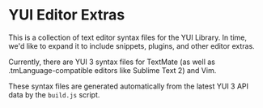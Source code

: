 YUI Editor Extras
=================

This is a collection of text editor syntax files for the YUI Library. In time,
we'd like to expand it to include snippets, plugins, and other editor extras.

Currently, there are YUI 3 syntax files for TextMate (as well as
.tmLanguage-compatible editors like Sublime Text 2) and Vim.

These syntax files are generated automatically from the latest YUI 3 API data by
the `build.js` script.
